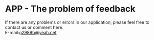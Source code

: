 # APP - The problem of feedback

If there are any problems or errors in our application, please feel free to contact us or comment here.  
E-mail:g2988b@yeah.net
